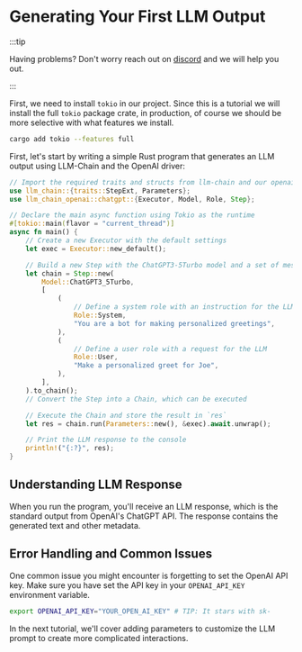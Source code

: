 # Generating Your First LLM Output

:::tip

Having problems? Don't worry reach out on [discord](https://discord.gg/kewN9Gtjt2) and we will help you out.

:::

First, we need to install `tokio` in our project. Since this is a tutorial we will install the full `tokio` package crate, in production, of course we should be more selective with what features we install.

```bash
cargo add tokio --features full
```

First, let's start by writing a simple Rust program that generates an LLM output using LLM-Chain and the OpenAI driver:

```rust
// Import the required traits and structs from llm-chain and our openai driver
use llm_chain::{traits::StepExt, Parameters};
use llm_chain_openai::chatgpt::{Executor, Model, Role, Step};

// Declare the main async function using Tokio as the runtime
#[tokio::main(flavor = "current_thread")]
async fn main() {
    // Create a new Executor with the default settings
    let exec = Executor::new_default();

    // Build a new Step with the ChatGPT3-5Turbo model and a set of messages with roles
    let chain = Step::new(
        Model::ChatGPT3_5Turbo,
        [
            (
                // Define a system role with an instruction for the LLM
                Role::System,
                "You are a bot for making personalized greetings",
            ),
            (
                // Define a user role with a request for the LLM
                Role::User,
                "Make a personalized greet for Joe",
            ),
        ],
    ).to_chain();
    // Convert the Step into a Chain, which can be executed

    // Execute the Chain and store the result in `res`
    let res = chain.run(Parameters::new(), &exec).await.unwrap();

    // Print the LLM response to the console
    println!("{:?}", res);
}

```

## Understanding LLM Response

When you run the program, you'll receive an LLM response, which is the standard output from OpenAI's ChatGPT API. The response contains the generated text and other metadata.

## Error Handling and Common Issues

One common issue you might encounter is forgetting to set the OpenAI API key. Make sure you have set the API key in your `OPENAI_API_KEY` environment variable.

```bash
export OPENAI_API_KEY="YOUR_OPEN_AI_KEY" # TIP: It stars with sk-
```

In the next tutorial, we'll cover adding parameters to customize the LLM prompt to create more complicated interactions.
